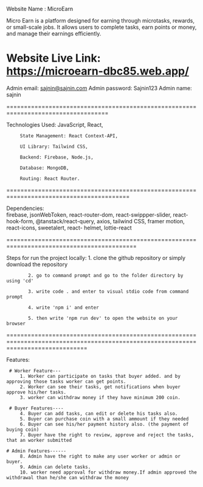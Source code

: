 Website Name : MicroEarn

Micro Earn is a platform designed for earning through microtasks, rewards, or small-scale jobs. It allows users to complete tasks, earn points or money, and manage their earnings efficiently.

Website Live Link: https://microearn-dbc85.web.app/
===========================================================
Admin email: sajnin@sajnin.com
Admin password: Sajnin123
Admin name: sajnin

===================================================================================

Technologies Used: 
         JavaScript, React,
         
         State Management: React Context-API,
         
         UI Library: Tailwind CSS,
         
         Backend: Firebase, Node.js,
         
         Database: MongoDB,
         
         Routing: React Router.

=========================================================================================

Dependencies:  
         firebase, jsonWebToken, react-router-dom, react-swippper-slider, react-hook-form, @tanstack/react-query, axios, tailwind CSS, framer motion, react-icons, sweetalert, react- 
         helmet, lottie-react

===========================================================================================

Steps for run the project locally: 
            1. clone the github repository or simply download the repository
            
            2. go to command prompt and go to the folder directory by using 'cd'
            
            3. write code . and enter to visual stdio code from command prompt
            
            4. write 'npm i' and enter
            
            5. then write 'npm run dev' to open the website on your browser
            
===================================================================================================================================

Features: 

     # Worker Feature---
         1. Worker can participate on tasks that buyer added. and by approving those tasks worker can get points.
         2. Worker can see their tasks, get notifications when buyer approve his/her tasks.
         3. worker can withdraw money if they have minimum 200 coin.

     # Buyer Features----
         4. Buyer can add tasks, can edit or delete his tasks also.
         5. Buyer can purchase coin with a small ammount if they needed 
         6. Buyer can see his/her payment history also. (the payment of buying coin) 
         7. Buyer have the right to review, approve and reject the tasks, that an worker submitted

    # Admin Features------
         8. Admin have the right to make any user worker or admin or buyer.
         9. Admin can delete tasks.
         10. worker need approval for withdraw money.If admin approved the withdrawal than he/she can withdraw the money  
